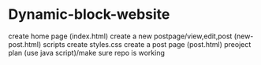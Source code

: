 # Dynamic-block-website
create home page (index.html)
create a new postpage/view,edit,post (new-post.html) scripts
create styles.css
create a post page (post.html)
preoject plan (use java script)/make sure repo is working 
